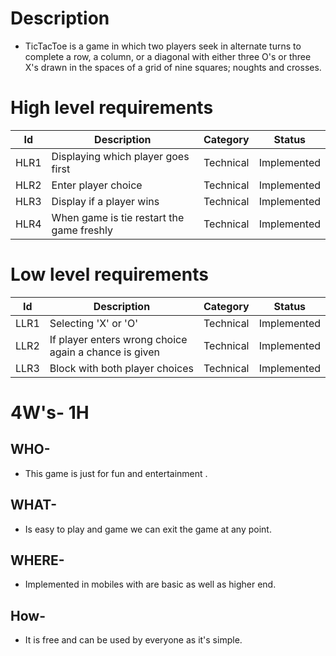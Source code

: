 # Description
* TicTacToe is a game in which two players seek in alternate turns to complete a row, a column, or a diagonal with either three O's or three X's drawn in the spaces of a grid of nine squares; noughts and crosses.

# High level requirements
| Id | Description | Category | Status |
|----|-------------|---------|-------|
|HLR1  |Displaying which player goes first| Technical|Implemented|
|HLR2 | Enter player choice|Technical| Implemented|
|HLR3|Display if a player wins |Technical|Implemented|
|HLR4 |When game is tie restart the game freshly|Technical|Implemented|

# Low level requirements
| Id | Description | Category | Status |
|----|-------------|---------|-------|
|LLR1 | Selecting 'X' or 'O'|Technical| Implemented|
|LLR2 | If player enters wrong choice again a chance is given|Technical| Implemented|
|LLR3 | Block with both player choices|Technical| Implemented|

# 4W's- 1H
## WHO-
* This game is just for fun and entertainment .
## WHAT-
* Is easy to play and game we can exit the game at any point.
## WHERE-
* Implemented in mobiles with are basic as well as higher end.
## How-
* It is free and can be used by everyone as it's simple.
